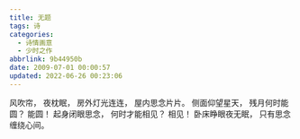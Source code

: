 ```yaml
---
title: 无题
tags: 诗
categories:
  - 诗情画意
  - 少时之作
abbrlink: 9b44950b
date: 2009-07-01 00:00:57
updated: 2022-06-26 00:23:06
---
```

风吹帘，
夜枕眠，
房外灯光连连，
屋内思念片片。
侧面仰望星天，
残月何时能圆？
能圆！
起身闭眼思念，
何时才能相见？
相见！
卧床睁眼夜无眠，
只有思念缠绕心间。